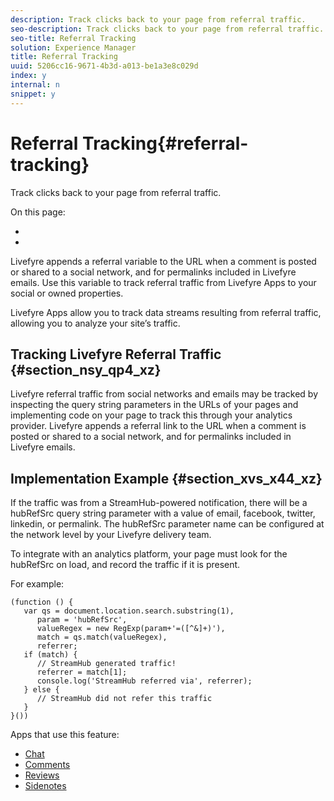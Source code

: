 ```yaml
---
description: Track clicks back to your page from referral traffic.
seo-description: Track clicks back to your page from referral traffic.
seo-title: Referral Tracking
solution: Experience Manager
title: Referral Tracking
uuid: 5206cc16-9671-4b3d-a013-be1a3e8c029d
index: y
internal: n
snippet: y
---
```


# Referral Tracking{#referral-tracking}

Track clicks back to your page from referral traffic.

On this page:

* [](#c_referral_tracking/section_nsy_qp4_xz) 
* [](#c_referral_tracking/section_xvs_x44_xz)

Livefyre appends a referral variable to the URL when a comment is posted or shared to a social network, and for permalinks included in Livefyre emails. Use this variable to track referral traffic from Livefyre Apps to your social or owned properties.

Livefyre Apps allow you to track data streams resulting from referral traffic, allowing you to analyze your site’s traffic.

## Tracking Livefyre Referral Traffic {#section_nsy_qp4_xz}

Livefyre referral traffic from social networks and emails may be tracked by inspecting the query string parameters in the URLs of your pages and implementing code on your page to track this through your analytics provider. Livefyre appends a referral link to the URL when a comment is posted or shared to a social network, and for permalinks included in Livefyre emails.

## Implementation Example {#section_xvs_x44_xz}

If the traffic was from a StreamHub-powered notification, there will be a hubRefSrc query string parameter with a value of email, facebook, twitter, linkedin, or permalink. The hubRefSrc parameter name can be configured at the network level by your Livefyre delivery team.

To integrate with an analytics platform, your page must look for the hubRefSrc on load, and record the traffic if it is present.

For example:

```
(function () { 
   var qs = document.location.search.substring(1), 
      param = 'hubRefSrc', 
      valueRegex = new RegExp(param+'=([^&]+)'), 
      match = qs.match(valueRegex), 
      referrer; 
   if (match) { 
      // StreamHub generated traffic! 
      referrer = match[1]; 
      console.log('StreamHub referred via', referrer); 
   } else { 
      // StreamHub did not refer this traffic 
   } 
}())
```



Apps that use this feature:

* [Chat](c_chat_app.md#c_chat_app) 
* [Comments](c_comments_app.md#c_comments_app) 
* [Reviews](c_reviews_app.md#c_reviews_app) 
* [Sidenotes](c_sidenotes_app.md#c_sidenotes_app)

